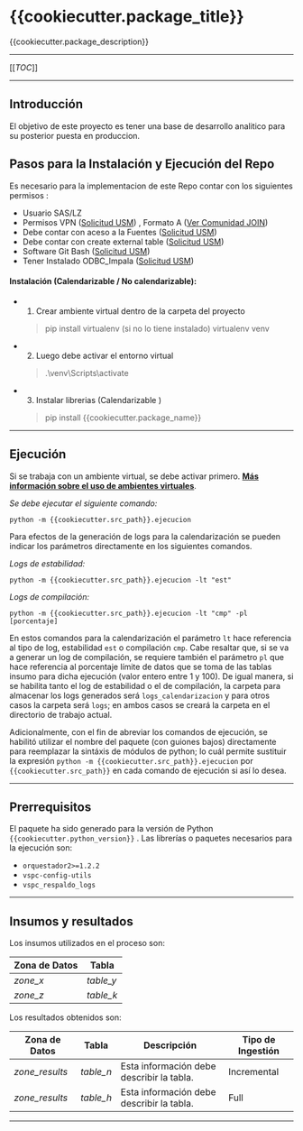 # {{cookiecutter.package_title}}

{{cookiecutter.package_description}}

---

[[_TOC_]]

---

## Introducción

El objetivo de este proyecto es tener una base de desarrollo analitico para su posterior puesta en produccion.

## Pasos para la Instalación y Ejecución del Repo

Es necesario para la implementacion de este Repo contar con los siguientes permisos :

* Usuario SAS/LZ
* Permisos VPN ([Solicitud USM](https://usm/usm/wpf?Node=icguinode.catalogitemdetails&Args=12021&ObjectID=12021&NspPath=&searchIn=&searchInstr=)) , Formato A ([Ver Comunidad JOIN](https://bancolombia.sharepoint.com/teams/ComunidadJoin525/WikiJOIN/Inicio.aspx))
* Debe contar con aceso a la Fuentes ([Solicitud USM](https://usm/usm/wpf?Node=icguinode.catalogitemdetails&Args=11291&ObjectID=11291&NspPath=&searchIn=&searchInstr=))
* Debe contar con create external table ([Solicitud USM](https://usm/usm/wpf?Node=icguinode.catalogitemdetails&Args=11291&ObjectID=11291&NspPath=&searchIn=&searchInstr=))
* Software Git Bash ([Solicitud USM](https://usm/usm/wpf?Node=icguinode.catalogitemdetails&Args=11036&ObjectID=11036&NspPath=&searchIn=&searchInstr=))
* Tener Instalado ODBC_Impala ([Solicitud USM](https://usm/usm/wpf?Node=icguinode.catalogitemdetails&Args=10942&ObjectID=10942&NspPath=&searchIn=&searchInstr=))


#### Instalación (Calendarizable / No calendarizable):

* 1. Crear ambiente virtual dentro de la carpeta del proyecto

  > pip install virtualenv (si no lo tiene instalado)
  > virtualenv venv
  >
* 2. Luego debe activar el entorno virtual

  > .\venv\Scripts\activate
  >
* 3. Instalar librerias (Calendarizable )

  > pip install {{cookiecutter.package_name}}
  >



---
## Ejecución

Si se trabaja con un ambiente virtual, se debe activar primero. [**Más información sobre el uso de ambientes virtuales**](https://dev.azure.com/GrupoBancolombia/Vicepresidencia%20de%20Innovaci%C3%B3n%20y%20Transformaci%C3%B3n%20Digital/_wiki/wikis/Vicepresidencia-de-Innovaci%C3%B3n-y-Transformaci%C3%B3n-Digital.wiki/20351/Sobre-el-uso-de-ambientes-virtuales-Python-3.5).

*Se debe ejecutar el siguiente comando:*
```
python -m {{cookiecutter.src_path}}.ejecucion
```

Para efectos de la generación de logs para la calendarización se pueden indicar los parámetros directamente en los siguientes comandos.

*Logs de estabilidad:*
```
python -m {{cookiecutter.src_path}}.ejecucion -lt "est"
```

*Logs de compilación:*
```
python -m {{cookiecutter.src_path}}.ejecucion -lt "cmp" -pl [porcentaje]
```

En estos comandos para la calendarización el parámetro ```lt``` hace referencia al tipo de log, estabilidad ```est``` o compilación ```cmp```. Cabe resaltar que, si se va a generar un log de compilación, se requiere también el parámetro ```pl``` que hace referencia al porcentaje límite de datos que se toma de las tablas insumo para dicha ejecución (valor entero entre 1 y 100). De igual manera, si se habilita tanto el log de estabilidad o el de compilación, la carpeta para almacenar los logs generados será ```logs_calendarizacion``` y para otros casos la carpeta será ```logs```; en ambos casos se creará la carpeta en el directorio de trabajo actual.

Adicionalmente, con el fin de abreviar los comandos de ejecución, se habilitó utilizar el nombre del paquete (con guiones bajos) directamente para reemplazar la sintáxis de módulos de python; lo cuál permite sustituir la expresión ```python -m {{cookiecutter.src_path}}.ejecucion``` por ```{{cookiecutter.src_path}}``` en cada comando de ejecución si así lo desea.

---
## Prerrequisitos

El paquete ha sido generado para la versión de Python
	```
    {{cookiecutter.python_version}}
    ```
. Las librerías o paquetes necesarios para la ejecución son:
- `orquestador2>=1.2.2`
- `vspc-config-utils`
- `vspc_respaldo_logs`

---
## Insumos y resultados

Los insumos utilizados en el proceso son:

| Zona de Datos | Tabla |
| - | - |
| _zone_x_ | _table_y_ |
| _zone_z_ | _table_k_ |

Los resultados obtenidos son:

| Zona de Datos | Tabla | Descripción | Tipo de Ingestión |
| - | - | - | - |
| _zone_results_ | _table_n_ | Esta información debe describir la tabla. | Incremental |
| _zone_results_ | _table_h_ | Esta información debe describir la tabla. | Full |

---